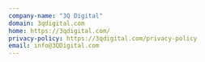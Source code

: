 ```yaml
---
company-name: "3Q Digital"
domain: 3qdigital.com
home: https://3qdigital.com/
privacy-policy: https://3qdigital.com/privacy-policy
email: info@3QDigital.com
---
```




